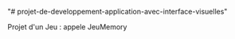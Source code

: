 "# projet-de-developpement-application-avec-interface-visuelles" 


Projet d'un Jeu : appele JeuMemory
